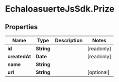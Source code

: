 # EchaloasuerteJsSdk.Prize

## Properties

Name | Type | Description | Notes
------------ | ------------- | ------------- | -------------
**id** | **String** |  | [readonly] 
**createdAt** | **Date** |  | [readonly] 
**name** | **String** |  | 
**url** | **String** |  | [optional] 


